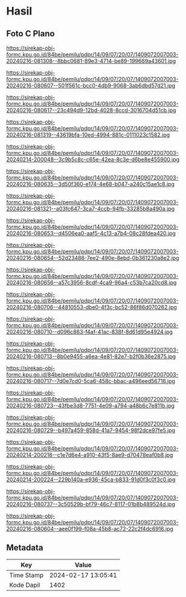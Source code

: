 # Hasil

## Foto C Plano

https://sirekap-obj-formc.kpu.go.id/84be/pemilu/pdpr/14/09/07/20/07/1409072007003-20240216-081308--8bbc0681-89e3-4714-be89-199669a43601.jpg

https://sirekap-obj-formc.kpu.go.id/84be/pemilu/pdpr/14/09/07/20/07/1409072007003-20240216-080607--501f561c-bcc0-4db9-9068-3ab6dbd57d21.jpg

https://sirekap-obj-formc.kpu.go.id/84be/pemilu/pdpr/14/09/07/20/07/1409072007003-20240216-080617--23c494d9-12bd-4028-8ccd-3016704d51cb.jpg

https://sirekap-obj-formc.kpu.go.id/84be/pemilu/pdpr/14/09/07/20/07/1409072007003-20240216-081319--43619bfa-10ed-4994-881c-0111023c1582.jpg

https://sirekap-obj-formc.kpu.go.id/84be/pemilu/pdpr/14/09/07/20/07/1409072007003-20240214-200048--3c9b5c8c-c65e-42ea-8c3e-d6be8e455900.jpg

https://sirekap-obj-formc.kpu.go.id/84be/pemilu/pdpr/14/09/07/20/07/1409072007003-20240216-080635--3d50f360-e174-4e68-b047-a240c15ae1c8.jpg

https://sirekap-obj-formc.kpu.go.id/84be/pemilu/pdpr/14/09/07/20/07/1409072007003-20240216-081321--a03fc647-3ca7-4ccb-94fb-33285b8a490a.jpg

https://sirekap-obj-formc.kpu.go.id/84be/pemilu/pdpr/14/09/07/20/07/1409072007003-20240216-080653--d4506ea0-aaf5-4c13-a7b4-08c28fdea420.jpg

https://sirekap-obj-formc.kpu.go.id/84be/pemilu/pdpr/14/09/07/20/07/1409072007003-20240216-080654--52d23486-7ee2-490e-8ebd-0b361230a8e2.jpg

https://sirekap-obj-formc.kpu.go.id/84be/pemilu/pdpr/14/09/07/20/07/1409072007003-20240216-080656--a57c3956-8cdf-4ca9-96a4-c53b7ca20cd8.jpg

https://sirekap-obj-formc.kpu.go.id/84be/pemilu/pdpr/14/09/07/20/07/1409072007003-20240216-080706--44810553-dbe0-4f3c-bc52-86f86d070262.jpg

https://sirekap-obj-formc.kpu.go.id/84be/pemilu/pdpr/14/09/07/20/07/1409072007003-20240216-080710--d096c863-f4af-41ac-838f-8d61d95e4924.jpg

https://sirekap-obj-formc.kpu.go.id/84be/pemilu/pdpr/14/09/07/20/07/1409072007003-20240216-080713--8b0e9455-a6ea-4e81-82e7-b2f0b36e2875.jpg

https://sirekap-obj-formc.kpu.go.id/84be/pemilu/pdpr/14/09/07/20/07/1409072007003-20240216-080717--7d0e7cd0-5ca6-458c-bbac-a496eed56716.jpg

https://sirekap-obj-formc.kpu.go.id/84be/pemilu/pdpr/14/09/07/20/07/1409072007003-20240216-080723--43fbe3d8-7751-4e09-a794-a48b6c7e811b.jpg

https://sirekap-obj-formc.kpu.go.id/84be/pemilu/pdpr/14/09/07/20/07/1409072007003-20240216-080729--b497a459-858d-41a7-9454-98f2dce97fe5.jpg

https://sirekap-obj-formc.kpu.go.id/84be/pemilu/pdpr/14/09/07/20/07/1409072007003-20240214-200218--c1e7d6e4-a910-43f5-8ae9-d70478eaf0b8.jpg

https://sirekap-obj-formc.kpu.go.id/84be/pemilu/pdpr/14/09/07/20/07/1409072007003-20240214-200224--229b140a-e936-45ca-b833-91d0f3c0f3c0.jpg

https://sirekap-obj-formc.kpu.go.id/84be/pemilu/pdpr/14/09/07/20/07/1409072007003-20240216-080737--3c50529b-bf79-46c7-8117-01b8b489524d.jpg

https://sirekap-obj-formc.kpu.go.id/84be/pemilu/pdpr/14/09/07/20/07/1409072007003-20240216-080604--aee0f199-f08a-45b8-ac72-22c2f4dc6916.jpg


## Metadata

| Key        | Value               |
| ---------- | ------------------- |
| Time Stamp | 2024-02-17 13:05:41 |
| Kode Dapil | 1402                |



